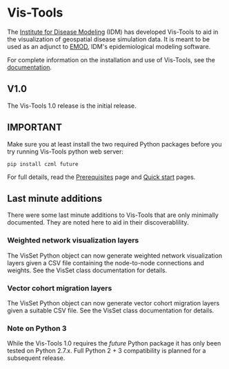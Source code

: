 Vis-Tools
=========

The [Institute for Disease Modeling](http://www.idmod.org>) (IDM)  has developed Vis-Tools to aid in the
visualization of geospatial disease simulation data. It is meant to be used as
an adjunct to [EMOD](http://idmod.org/software), IDM's epidemiological modeling
software.

For complete information on the installation and use of Vis-Tools, see the
[documentation](https://institutefordiseasemodeling.github.io/Documentation/vis-tools/index).

V1.0
----

The Vis-Tools 1.0 release is the initial release.

IMPORTANT
---------

Make sure you at least install the two required Python packages before you try
running Vis-Tools python web server:

    pip install czml future

For full details, read the [Prerequisites](https://institutefordiseasemodeling.github.io/Documentation/vis-tools/prereqs.html)
page and [Quick start](https://institutefordiseasemodeling.github.io/Documentation/vis-tools/intro.html)
pages.

Last minute additions
---------------------

There were some last minute additions to Vis-Tools that are only minimally
documented. They are noted here to aid in their discoverablility.

### Weighted network visualization layers
The VisSet Python object can now generate weighted network visualization layers
given a CSV file containing the node-to-node connections and weights. See the
VisSet class documentation for details.

### Vector cohort migration layers
The VisSet Python object can now generate vector cohort migration layers given
a suitable CSV file. See the VisSet class documentation for details.

### Note on Python 3
While the Vis-Tools 1.0 requires the *future* Python package it has only been
tested on Python 2.7.x. Full Python 2 + 3 compatibility is planned for a
subsequent release.

